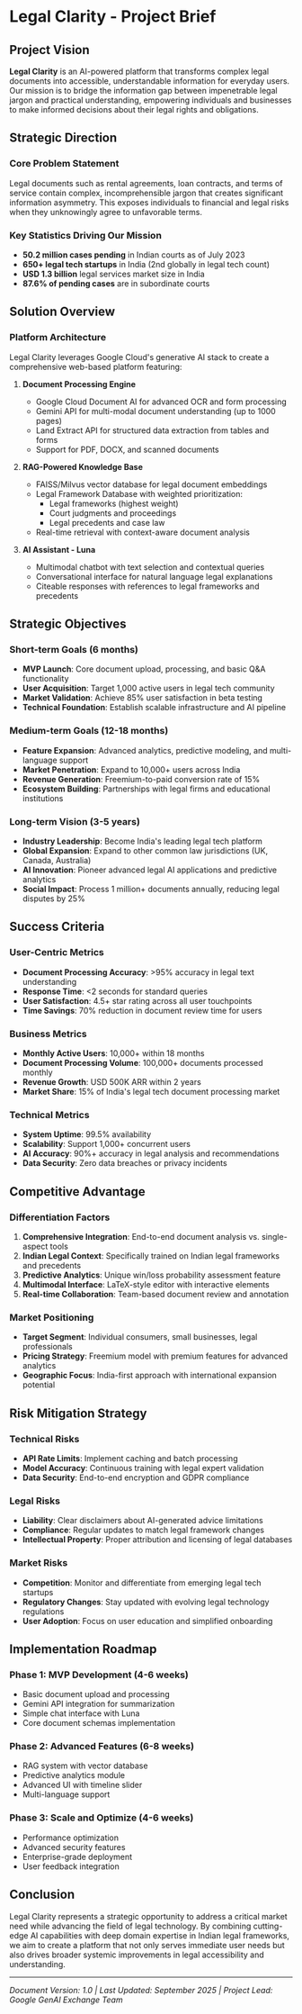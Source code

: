 # Legal Clarity - Project Brief

## Project Vision

**Legal Clarity** is an AI-powered platform that transforms complex legal documents into accessible, understandable information for everyday users. Our mission is to bridge the information gap between impenetrable legal jargon and practical understanding, empowering individuals and businesses to make informed decisions about their legal rights and obligations.

## Strategic Direction

### Core Problem Statement
Legal documents such as rental agreements, loan contracts, and terms of service contain complex, incomprehensible jargon that creates significant information asymmetry. This exposes individuals to financial and legal risks when they unknowingly agree to unfavorable terms.

### Key Statistics Driving Our Mission
- **50.2 million cases pending** in Indian courts as of July 2023
- **650+ legal tech startups** in India (2nd globally in legal tech count)
- **USD 1.3 billion** legal services market size in India
- **87.6% of pending cases** are in subordinate courts

## Solution Overview

### Platform Architecture
Legal Clarity leverages Google Cloud's generative AI stack to create a comprehensive web-based platform featuring:

1. **Document Processing Engine**
   - Google Cloud Document AI for advanced OCR and form processing
   - Gemini API for multi-modal document understanding (up to 1000 pages)
   - Land Extract API for structured data extraction from tables and forms
   - Support for PDF, DOCX, and scanned documents

2. **RAG-Powered Knowledge Base**
   - FAISS/Milvus vector database for legal document embeddings
   - Legal Framework Database with weighted prioritization:
     - Legal frameworks (highest weight)
     - Court judgments and proceedings
     - Legal precedents and case law
   - Real-time retrieval with context-aware document analysis

3. **AI Assistant - Luna**
   - Multimodal chatbot with text selection and contextual queries
   - Conversational interface for natural language legal explanations
   - Citeable responses with references to legal frameworks and precedents

## Strategic Objectives

### Short-term Goals (6 months)
- **MVP Launch**: Core document upload, processing, and basic Q&A functionality
- **User Acquisition**: Target 1,000 active users in legal tech community
- **Market Validation**: Achieve 85% user satisfaction in beta testing
- **Technical Foundation**: Establish scalable infrastructure and AI pipeline

### Medium-term Goals (12-18 months)
- **Feature Expansion**: Advanced analytics, predictive modeling, and multi-language support
- **Market Penetration**: Expand to 10,000+ users across India
- **Revenue Generation**: Freemium-to-paid conversion rate of 15%
- **Ecosystem Building**: Partnerships with legal firms and educational institutions

### Long-term Vision (3-5 years)
- **Industry Leadership**: Become India's leading legal tech platform
- **Global Expansion**: Expand to other common law jurisdictions (UK, Canada, Australia)
- **AI Innovation**: Pioneer advanced legal AI applications and predictive analytics
- **Social Impact**: Process 1 million+ documents annually, reducing legal disputes by 25%

## Success Criteria

### User-Centric Metrics
- **Document Processing Accuracy**: >95% accuracy in legal text understanding
- **Response Time**: <2 seconds for standard queries
- **User Satisfaction**: 4.5+ star rating across all user touchpoints
- **Time Savings**: 70% reduction in document review time for users

### Business Metrics
- **Monthly Active Users**: 10,000+ within 18 months
- **Document Processing Volume**: 100,000+ documents processed monthly
- **Revenue Growth**: USD 500K ARR within 2 years
- **Market Share**: 15% of India's legal tech document processing market

### Technical Metrics
- **System Uptime**: 99.5% availability
- **Scalability**: Support 1,000+ concurrent users
- **AI Accuracy**: 90%+ accuracy in legal analysis and recommendations
- **Data Security**: Zero data breaches or privacy incidents

## Competitive Advantage

### Differentiation Factors
1. **Comprehensive Integration**: End-to-end document analysis vs. single-aspect tools
2. **Indian Legal Context**: Specifically trained on Indian legal frameworks and precedents
3. **Predictive Analytics**: Unique win/loss probability assessment feature
4. **Multimodal Interface**: LaTeX-style editor with interactive elements
5. **Real-time Collaboration**: Team-based document review and annotation

### Market Positioning
- **Target Segment**: Individual consumers, small businesses, legal professionals
- **Pricing Strategy**: Freemium model with premium features for advanced analytics
- **Geographic Focus**: India-first approach with international expansion potential

## Risk Mitigation Strategy

### Technical Risks
- **API Rate Limits**: Implement caching and batch processing
- **Model Accuracy**: Continuous training with legal expert validation
- **Data Security**: End-to-end encryption and GDPR compliance

### Legal Risks
- **Liability**: Clear disclaimers about AI-generated advice limitations
- **Compliance**: Regular updates to match legal framework changes
- **Intellectual Property**: Proper attribution and licensing of legal databases

### Market Risks
- **Competition**: Monitor and differentiate from emerging legal tech startups
- **Regulatory Changes**: Stay updated with evolving legal technology regulations
- **User Adoption**: Focus on user education and simplified onboarding

## Implementation Roadmap

### Phase 1: MVP Development (4-6 weeks)
- Basic document upload and processing
- Gemini API integration for summarization
- Simple chat interface with Luna
- Core document schemas implementation

### Phase 2: Advanced Features (6-8 weeks)
- RAG system with vector database
- Predictive analytics module
- Advanced UI with timeline slider
- Multi-language support

### Phase 3: Scale and Optimize (4-6 weeks)
- Performance optimization
- Advanced security features
- Enterprise-grade deployment
- User feedback integration

## Conclusion

Legal Clarity represents a strategic opportunity to address a critical market need while advancing the field of legal technology. By combining cutting-edge AI capabilities with deep domain expertise in Indian legal frameworks, we aim to create a platform that not only serves immediate user needs but also drives broader systemic improvements in legal accessibility and understanding.

---

*Document Version: 1.0 | Last Updated: September 2025 | Project Lead: Google GenAI Exchange Team*
